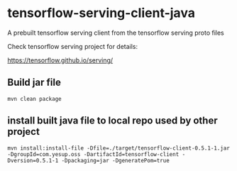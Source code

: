 # tensorflow-serving-client-java

A prebuilt tensorflow serving client from the tensorflow serving proto files

Check tensorflow serving project for details: 

https://tensorflow.github.io/serving/

## Build jar file
```
mvn clean package
```

## install built java file to local repo used by other project
```
mvn install:install-file -Dfile=./target/tensorflow-client-0.5.1-1.jar -DgroupId=com.yesup.oss -DartifactId=tensorflow-client -Dversion=0.5.1-1 -Dpackaging=jar -DgeneratePom=true
```
